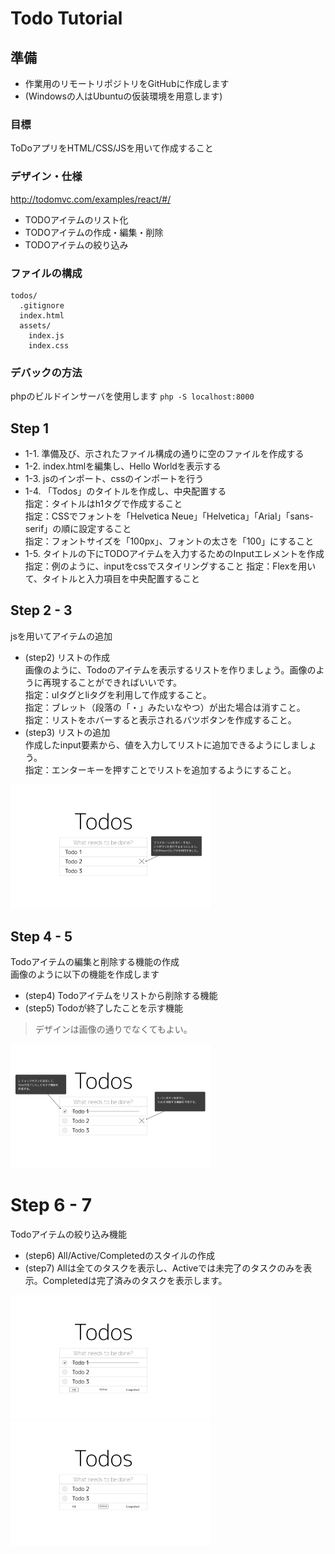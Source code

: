 # Todo Tutorial

## 準備
- 作業用のリモートリポジトリをGitHubに作成します
- (Windowsの人はUbuntuの仮装環境を用意します)

### 目標
ToDoアプリをHTML/CSS/JSを用いて作成すること

### デザイン・仕様
http://todomvc.com/examples/react/#/
- TODOアイテムのリスト化
- TODOアイテムの作成・編集・削除
- TODOアイテムの絞り込み

### ファイルの構成
``` text
todos/
  .gitignore
  index.html
  assets/
    index.js
    index.css
```

### デバックの方法
phpのビルドインサーバを使用します
`php -S localhost:8000`


## Step 1
- 1-1. 準備及び、示されたファイル構成の通りに空のファイルを作成する
- 1-2. index.htmlを編集し、Hello Worldを表示する
- 1-3. jsのインポート、cssのインポートを行う
- 1-4. 「Todos」のタイトルを作成し、中央配置する  
  指定：タイトルはh1タグで作成すること  
  指定：CSSでフォントを「Helvetica Neue」「Helvetica」「Arial」「sans-serif」の順に設定すること  
  指定：フォントサイズを「100px」、フォントの太さを「100」にすること  
- 1-5. タイトルの下にTODOアイテムを入力するためのInputエレメントを作成
  指定：例のように、inputをcssでスタイリングすること
  指定：Flexを用いて、タイトルと入力項目を中央配置すること

## Step 2 - 3
jsを用いてアイテムの追加
- (step2) リストの作成  
  画像のように、Todoのアイテムを表示するリストを作りましょう。画像のように再現することができればいいです。  
  指定：ulタグとliタグを利用して作成すること。  
  指定：ブレット（段落の「・」みたいなやつ）が出た場合は消すこと。  
  指定：リストをホバーすると表示されるバツボタンを作成すること。  
- (step3) リストの追加  
  作成したinput要素から、値を入力してリストに追加できるようにしましょう。  
  指定：エンターキーを押すことでリストを追加するようにすること。
<img alt="Step2" src="https://github.com/tea-app/tutorial-todo/blob/master/img/step2.png" width="320px">

## Step 4 - 5
Todoアイテムの編集と削除する機能の作成  
画像のように以下の機能を作成します  
- (step4) Todoアイテムをリストから削除する機能
- (step5) Todoが終了したことを示す機能
> デザインは画像の通りでなくてもよい。
<img alt="Step4" src="https://github.com/tea-app/tutorial-todo/blob/master/img/step4.png" width="320px">

# Step 6 - 7
Todoアイテムの絞り込み機能
- (step6) All/Active/Completedのスタイルの作成
- (step7) Allは全てのタスクを表示し、Activeでは未完了のタスクのみを表示。Completedは完了済みのタスクを表示します。
<img alt="Step6-1" src="https://github.com/tea-app/tutorial-todo/blob/master/img/step6-1.png" width="320px">
<img alt="Step6-2" src="https://github.com/tea-app/tutorial-todo/blob/master/img/step6-2.png" width="320px">

